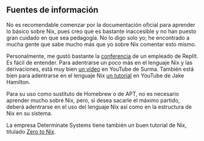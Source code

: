 


## Fuentes de información

No es recomendable comenzar por la documentación oficial para aprender lo
básico sobre Nix, pues creo que es bastante inaccesible y no han puesto gran
cuidado en que sea pedagogía. No lo digo solo yo; he encontrado a mucha
gente que sabe mucho más que yo sobre Nix comentar esto mismo.

Personalmente, me gustó bastante la [conferencia][conferencia-replit] de un
empleado de ReplIt. Es fácil de entender. Para adentrarse un poco más en el
lenguaje Nix y las derivaciones, está muy bien [un vídeo][tutorial-surma-yt]
en YouTube de Surma. También está bien para adentrarse en el lenguaje Nix
[un tutorial][tuto-nix-from-nothing] en YouTube de Jake Hamilton.

[conferencia-replit]: https://www.youtube.com/watch?v=TsZte_9GfPE
[tutorial-surma-yt]: https://www.youtube.com/watch?v=5D3nUU1OVx8
[tuto-nix-from-nothing]: https://www.youtube.com/watch?v=t8ydCYe9Y3M

Para su uso como sustituto de Homebrew o de APT, no es necesario aprender
mucho sobre Nix, pero, si desea sacarle el máximo partido, deberá adentrarse
en el uso del lenguaje Nix así como en la estructura de Nix en su sistema.

La empresa Determinate Systems tiene también un buen tutorial de Nix,
titulado [Zero to Nix][].

[Zero to Nix]: https://zero-to-nix.com/




